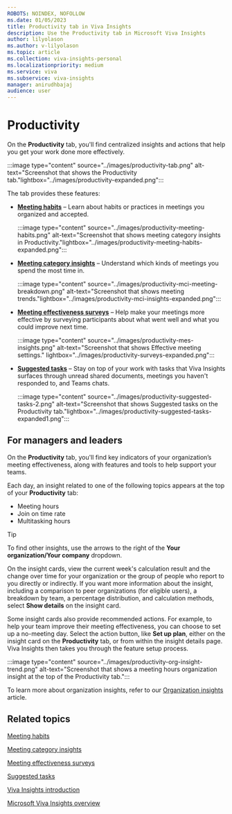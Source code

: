 ```yaml
---
ROBOTS: NOINDEX, NOFOLLOW
ms.date: 01/05/2023
title: Productivity tab in Viva Insights
description: Use the Productivity tab in Microsoft Viva Insights
author: lilyolason
ms.author: v-lilyolason
ms.topic: article
ms.collection: viva-insights-personal
ms.localizationpriority: medium 
ms.service: viva
ms.subservice: viva-insights
manager: anirudhbajaj
audience: user
---
```


# Productivity

On the **Productivity** tab, you'll find centralized insights and actions that help you get your work done more effectively.

:::image type="content" source="../images/productivity-tab.png" alt-text="Screenshot that shows the Productivity tab."lightbox="../images/productivity-expanded.png":::

The tab provides these features:

* [**Meeting habits**](meeting-habits.md) – Learn about habits or practices in meetings you organized and accepted.

    :::image type="content" source="../images/productivity-meeting-habits.png" alt-text="Screenshot that shows meeting category insights in Productivity."lightbox="../images/productivity-meeting-habits-expanded.png":::

* [**Meeting category insights**](meeting-category-insights.md) – Understand which kinds of meetings you spend the most time in.

    :::image type="content" source="../images/productivity-mci-meeting-breakdown.png" alt-text="Screenshot that shows meeting trends."lightbox="../images/productivity-mci-insights-expanded.png":::

* [**Meeting effectiveness surveys**](meeting-effectiveness-surveys.md) – Help make your meetings more effective by surveying participants about what went well and what you could improve next time.

    :::image type="content" source="../images/productivity-mes-insights.png" alt-text="Screenshot that shows Effective meeting settings." lightbox="../images/productivity-surveys-expanded.png":::

* [**Suggested tasks**](suggested-tasks.md) – Stay on top of your work with tasks that Viva Insights surfaces through unread shared documents, meetings you haven't responded to, and Teams chats. 

    :::image type="content" source="../images/productivity-suggested-tasks-2.png" alt-text="Screenshot that shows Suggested tasks on the Productivity tab."lightbox="../images/productivity-suggested-tasks-expanded1.png":::

## For managers and leaders

On the **Productivity** tab, you'll find key indicators of your organization’s meeting effectiveness, along with features and tools to help support your teams.

Each day, an insight related to one of the following topics appears at the top of your **Productivity** tab:

* Meeting hours
* Join on time rate
* Multitasking hours

>[!Tip]
>To find other insights, use the arrows to the right of the **Your organization/Your company** dropdown.

On the insight cards, view the current week's calculation result and the change over time for your organization or the group of people who report to you directly or indirectly. If you want more information about the insight, including a comparison to peer organizations (for eligible users), a breakdown by team, a percentage distribution, and calculation methods, select **Show details** on the insight card.

Some insight cards also provide recommended actions. For example, to help your team improve their meeting effectiveness, you can choose to set up a no-meeting day. Select the action button, like **Set up plan**, either on the insight card on the **Productivity** tab, or from within the insight details page. Viva Insights then takes you through the feature setup process.  

:::image type="content" source="../images/productivity-org-insight-trend.png" alt-text="Screenshot that shows a meeting hours organization insight at the top of the Productivity tab.":::


To learn more about organization insights, refer to our [Organization insights](../../../org-team-insights/new/org-insights.md) article.


## Related topics

[Meeting habits](meeting-habits.md)

[Meeting category insights](meeting-category-insights.md)

[Meeting effectiveness surveys](meeting-effectiveness-surveys.md)

[Suggested tasks](suggested-tasks.md)

[Viva Insights introduction](../viva-teams-app.md)

[Microsoft Viva Insights overview](../viva-teams-app.md)

